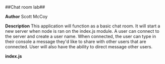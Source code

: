 ##Chat room lab##

**Author**
Scott McCoy

**Description**
This application will function as a basic chat room. It will start a new server when node is ran on the index.js module. A user can connect to the server and create a user name. When connected, the user can type in their console a message they'd like to share with other users that are connected. User will also have the ability to direct message other users.

**index.js**
